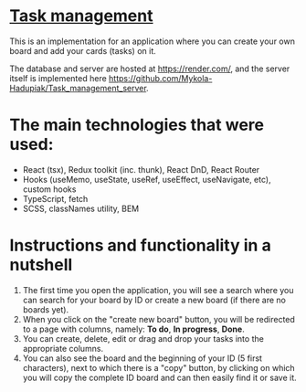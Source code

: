 # [Task management](https://mykola-hadupiak.github.io/Task_management/)
This is an implementation for an application where you can create your own board and add your cards (tasks) on it.

The database and server are hosted at https://render.com/, and the server itself is implemented here https://github.com/Mykola-Hadupiak/Task_management_server.

# The main technologies that were used:
* React (tsx), Redux toolkit (inc. thunk), React DnD, React Router
* Hooks (useMemo, useState, useRef, useEffect, useNavigate, etc), custom hooks
* TypeScript, fetch
* SCSS, classNames utility, BEM

# Instructions and functionality in a nutshell

1. The first time you open the application, you will see a search where you can search for your board by ID or create a new board (if there are no boards yet).
2. When you click on the "create new board" button, you will be redirected to a page with columns, namely: **To do**, **In progress**, **Done**.
3. You can create, delete, edit or drag and drop your tasks into the appropriate columns.
4. You can also see the board and the beginning of your ID (5 first characters), next to which there is a "copy" button, by clicking on which you will copy the complete ID board and can then easily find it or save it.
